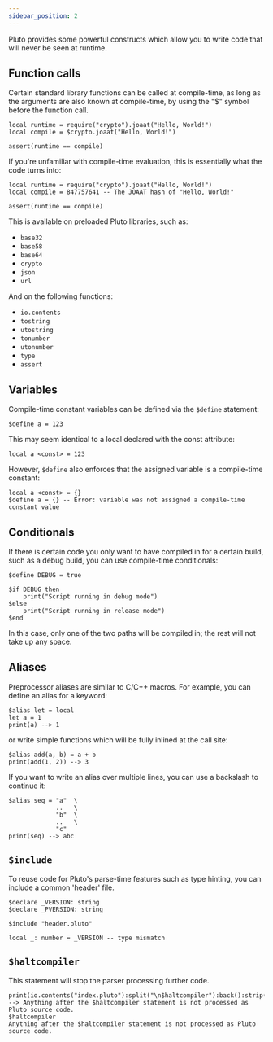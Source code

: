 ```yaml
---
sidebar_position: 2
---
```

Pluto provides some powerful constructs which allow you to write code that will never be seen at runtime.

## Function calls

Certain standard library functions can be called at compile-time, as long as the arguments are also known at compile-time, by using the "$" symbol before the function call.

```pluto showLineNumbers
local runtime = require("crypto").joaat("Hello, World!")
local compile = $crypto.joaat("Hello, World!")

assert(runtime == compile)
```
If you're unfamiliar with compile-time evaluation, this is essentially what the code turns into:
```pluto showLineNumbers
local runtime = require("crypto").joaat("Hello, World!")
local compile = 847757641 -- The JOAAT hash of "Hello, World!"

assert(runtime == compile)
```

This is available on preloaded Pluto libraries, such as:
- `base32`
- `base58`
- `base64`
- `crypto`
- `json`
- `url`

And on the following functions:
- `io.contents`
- `tostring`
- `utostring`
- `tonumber`
- `utonumber`
- `type`
- `assert`

## Variables

Compile-time constant variables can be defined via the `$define` statement:
```pluto
$define a = 123
```
This may seem identical to a local declared with the const attribute:
```pluto
local a <const> = 123
```
However, `$define` also enforces that the assigned variable is a compile-time constant:
```pluto
local a <const> = {}
$define a = {} -- Error: variable was not assigned a compile-time constant value
```

## Conditionals

If there is certain code you only want to have compiled in for a certain build, such as a debug build, you can use compile-time conditionals:

```pluto
$define DEBUG = true

$if DEBUG then
    print("Script running in debug mode")
$else
    print("Script running in release mode")
$end
```

In this case, only one of the two paths will be compiled in; the rest will not take up any space.

## Aliases

Preprocessor aliases are similar to C/C++ macros. For example, you can define an alias for a keyword:

```pluto
$alias let = local
let a = 1
print(a) --> 1
```

or write simple functions which will be fully inlined at the call site:

```pluto
$alias add(a, b) = a + b
print(add(1, 2)) --> 3
```

If you want to write an alias over multiple lines, you can use a backslash to continue it:

```pluto
$alias seq = "a"  \
             ..   \
             "b"  \
             ..   \
             "c"
print(seq) --> abc
```

## `$include`

To reuse code for Pluto's parse-time features such as type hinting, you can include a common 'header' file.

```pluto norun title="header.pluto"
$declare _VERSION: string
$declare _PVERSION: string
```

```pluto title="index.pluto" run="https://pluto-lang.org/web/#file_names[]=index.pluto&file_contents[]=%24include%20%22header.pluto%22%0A%0Alocal%20_%3A%20number%20%3D%20_VERSION%20--%20type%20mismatch&file_names[]=header.pluto&file_contents[]=%24declare%20_VERSION%3A%20string%0A%24declare%20_PVERSION%3A%20string"
$include "header.pluto"

local _: number = _VERSION -- type mismatch
```

## `$haltcompiler`

This statement will stop the parser processing further code.

```pluto
print(io.contents("index.pluto"):split("\n$haltcompiler"):back():strip()) --> Anything after the $haltcompiler statement is not processed as Pluto source code.
$haltcompiler
Anything after the $haltcompiler statement is not processed as Pluto source code.
```
